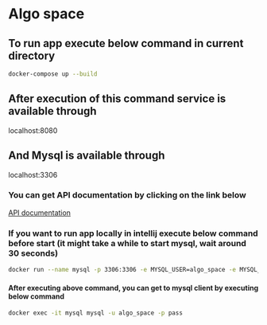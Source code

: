 # Algo space

## To run app execute below command in current directory
```bash
docker-compose up --build
```

## After execution of this command service is available through
localhost:8080

## And Mysql is available through
localhost:3306

### You can get API documentation by clicking on the link below
[API documentation](http://localhost:8080/swagger-ui.html)

### If you want to run app locally in intellij execute below command before start (it might take a while to start mysql, wait around 30 seconds)
```bash
docker run --name mysql -p 3306:3306 -e MYSQL_USER=algo_space -e MYSQL_ROOT_PASSWORD=pass -e MYSQL_PASSWORD=pass -e MYSQL_DATABASE=algo_space -d mysql:8.0.30
```
#### After executing above command, you can get to mysql client by executing below command  
```bash
docker exec -it mysql mysql -u algo_space -p pass
```
